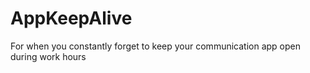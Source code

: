 # AppKeepAlive
For when you constantly forget to keep your communication app open during work hours
